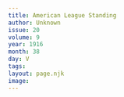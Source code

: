 ```yaml
---
title: American League Standing
author: Unknown
issue: 20
volume: 9
year: 1916
month: 38
day: V
tags:
layout: page.njk
image:
---
```

